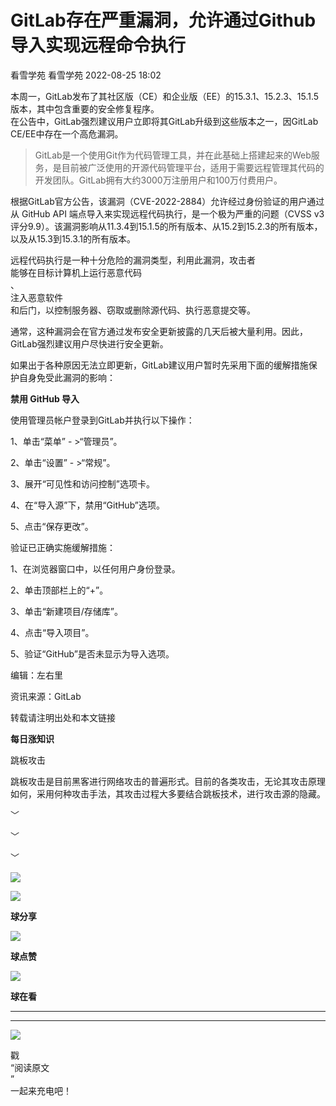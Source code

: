 #  GitLab存在严重漏洞，允许通过Github导入实现远程命令执行   
看雪学苑  看雪学苑   2022-08-25 18:02  
  
本周一，GitLab发布了其社区版（CE）和企业版（EE）的15.3.1、15.2.3、15.1.5版本，其中包含重要的安全修复程序。  
在公告中，GitLab强烈建议用户立即将其GitLab升级到这些版本之一，因GitLab CE/EE中存在一个高危漏洞。  
> GitLab是一个使用Git作为代码管理工具，并在此基础上搭建起来的Web服务，是目前被广泛使用的开源代码管理平台，适用于需要远程管理其代码的开发团队。GitLab拥有大约3000万注册用户和100万付费用户。  
  
  
  
  
根据GitLab官方公告，该漏洞（CVE-2022-2884）允许经过身份验证的用户通过从 GitHub API 端点导入来实现远程代码执行，是一个极为严重的问题（CVSS v3评分9.9）。该漏洞影响从11.3.4到15.1.5的所有版本、从15.2到15.2.3的所有版本，以及从15.3到15.3.1的所有版本。  
  
  
远程代码执行是一种十分危险的漏洞类型，利用此漏洞，攻击者  
能够在目标计算机上运行恶意代码  
、  
注入恶意软件  
和后门，以控制服务器、窃取或删除源代码、执行恶意提交等。  
  
  
通常，这种漏洞会在官方通过发布安全更新披露的几天后被大量利用。因此，GitLab强烈建议用户尽快进行安全更新。  
  
  
如果出于各种原因无法立即更新，GitLab建议用户暂时先采用下面的缓解措施保护自身免受此漏洞的影响：  
  
  
**禁用 GitHub 导入**  
  
  
使用管理员帐户登录到GitLab并执行以下操作：  
  
1、单击“菜单” - >“管理员”。  
  
2、单击“设置” - >“常规”。  
  
3、展开“可见性和访问控制”选项卡。  
  
4、在“导入源”下，禁用“GitHub”选项。  
  
5、点击“保存更改”。  
  
  
验证已正确实施缓解措施：  
  
1、在浏览器窗口中，以任何用户身份登录。  
  
2、单击顶部栏上的“+”。  
  
3、单击“新建项目/存储库”。  
  
4、点击“导入项目”。  
  
5、验证“GitHub”是否未显示为导入选项。  
  
  
  
编辑：左右里  
  
资讯来源：GitLab  
  
转载请注明出处和本文链接  
  
  
  
**每日涨知识**  
  
跳板攻击  
  
跳板攻击是目前黑客进行网络攻击的普遍形式。目前的各类攻击，无论其攻击原理如何，采用何种攻击手法，其攻击过程大多要结合跳板技术，进行攻击源的隐藏。  
  
  
﹀  
  
﹀  
  
﹀  
  
  
  
![](https://mmbiz.qpic.cn/mmbiz_jpg/Uia4617poZXP96fGaMPXib13V1bJ52yHq9ycD9Zv3WhiaRb2rKV6wghrNa4VyFR2wibBVNfZt3M5IuUiauQGHvxhQrA/640?wx_fmt=jpeg "")  
  
  
  
![](https://mmbiz.qpic.cn/sz_mmbiz_gif/1UG7KPNHN8E9S6vNnUMRCOictT4PicNGMgHmsIkOvEno4oPVWrhwQCWNRTquZGs2ZLYic8IJTJBjxhWVoCa47V9Rw/640?wx_fmt=gif "")  
  
**球分享**  
  
![](https://mmbiz.qpic.cn/sz_mmbiz_gif/1UG7KPNHN8E9S6vNnUMRCOictT4PicNGMgHmsIkOvEno4oPVWrhwQCWNRTquZGs2ZLYic8IJTJBjxhWVoCa47V9Rw/640?wx_fmt=gif "")  
  
**球点赞**  
  
![](https://mmbiz.qpic.cn/sz_mmbiz_gif/1UG7KPNHN8E9S6vNnUMRCOictT4PicNGMgHmsIkOvEno4oPVWrhwQCWNRTquZGs2ZLYic8IJTJBjxhWVoCa47V9Rw/640?wx_fmt=gif "")  
  
**球在看**  
  
****  
****  
  
![](https://mmbiz.qpic.cn/mmbiz_gif/1UG7KPNHN8FxuBNT7e2ZEfQZgBuH2GkFjvK4tzErD5Q56kwaEL0N099icLfx1ZvVvqzcRG3oMtIXqUz5T9HYKicA/640?wx_fmt=gif "")  
  
戳  
“阅读原文  
”  
一起来充电吧！  
